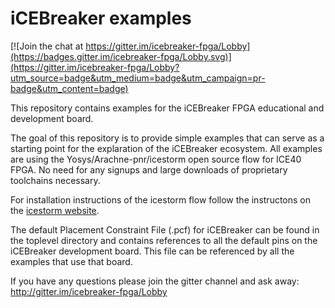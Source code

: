 # iCEBreaker examples

[![Join the chat at https://gitter.im/icebreaker-fpga/Lobby](https://badges.gitter.im/icebreaker-fpga/Lobby.svg)](https://gitter.im/icebreaker-fpga/Lobby?utm_source=badge&utm_medium=badge&utm_campaign=pr-badge&utm_content=badge)

This repository contains examples for the iCEBreaker FPGA educational and development board.

The goal of this repository is to provide simple examples that can serve as a starting point for the explaration of the iCEBreaker ecosystem. All examples are using the Yosys/Arachne-pnr/icestorm open source flow for ICE40 FPGA. No need for any signups and large downloads of proprietary toolchains necessary.

For installation instructions of the icestorm flow follow the instructons on the [icestorm website](http://www.clifford.at/icestorm/#install).

The default Placement Constraint File (.pcf) for iCEBreaker can be found in the toplevel directory and contains references to all the default pins on the iCEBreaker development board. This file can be referenced by all the examples that use that board.

If you have any questions please join the gitter channel and ask away: http://gitter.im/icebreaker-fpga/Lobby

